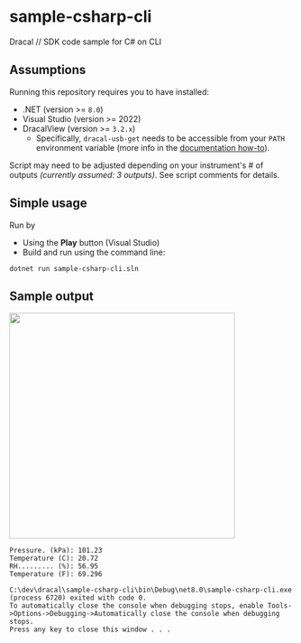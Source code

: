 # sample-csharp-cli
Dracal // SDK code sample for C# on CLI

## Assumptions

Running this repository requires you to have installed:
- .NET (version >= `8.0`)
- Visual Studio (version >= 2022)
- DracalView (version >= `3.2.x`)
  - Specifically, `dracal-usb-get` needs to be accessible from your `PATH` environment variable (more info in the [documentation how-to](https://www.dracal.com/en/programmers_howto/#dracal-usb-get)).

Script may need to be adjusted depending on your instrument's # of outputs _(currently assumed: 3 outputs)_. See script comments for details.


## Simple usage

Run by
- Using the **Play** button (Visual Studio)
- Build and run using the command line:

```
dotnet run sample-csharp-cli.sln
```



## Sample output
<img src="https://github.com/Dracaltech/sample-csharp-cli/assets/1357711/f7563bfc-8fb6-4a8d-9943-e891719cf14d" width=400 />

```
Pressure. (kPa): 101.23
Temperature (C): 20.72
RH......... (%): 56.95
Temperature (F): 69.296

C:\dev\dracal\sample-csharp-cli\bin\Debug\net8.0\sample-csharp-cli.exe (process 6720) exited with code 0.
To automatically close the console when debugging stops, enable Tools->Options->Debugging->Automatically close the console when debugging stops.
Press any key to close this window . . .
```
